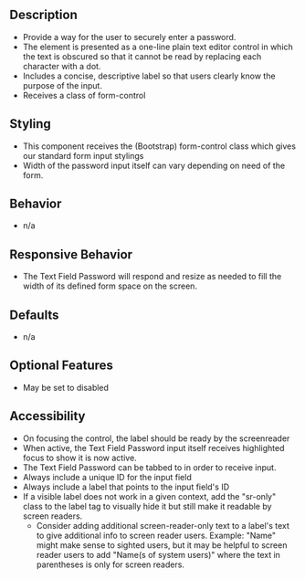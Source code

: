 ﻿## Description
- Provide a way for the user to securely enter a password. 
- The element is presented as a one-line plain text editor control in which the text is obscured so that it cannot be read by replacing each character with a dot.
- Includes a concise, descriptive label so that users clearly know the purpose of the input.
- Receives a class of form-control



## Styling
- This component receives the (Bootstrap) form-control class which gives our standard form input stylings
- Width of the password input itself can vary depending on need of the form.


## Behavior
- n/a


## Responsive Behavior
- The Text Field Password will respond and resize as needed to fill the width of its defined form space on the screen.


## Defaults
- n/a



## Optional Features
- May be set to disabled


## Accessibility
- On focusing the control, the label should be ready by the screenreader
- When active, the Text Field Password input itself receives highlighted focus to show it is now active.
- The Text Field Password can be tabbed to in order to receive input.
- Always include a unique ID for the input field
- Always include a label that points to the input field's ID
- If a visible label does not work in a given context, add the "sr-only" class to the label tag to visually hide it but still make it readable by screen readers.
     - Consider adding additional screen-reader-only text to a label's text to give additional info to screen reader users. Example: "Name" might make sense to sighted users, but it may be helpful to screen reader users to add "Name(s of system users)" where the text in parentheses is only for screen readers.










